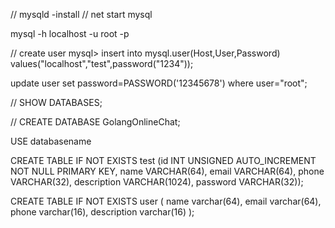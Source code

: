 // mysqld -install
// net start mysql


mysql -h localhost -u root -p

// create user
mysql> insert into mysql.user(Host,User,Password) values("localhost","test",password("1234"));

update user set password=PASSWORD('12345678') where user="root"; 

// 
SHOW DATABASES;

//
CREATE DATABASE GolangOnlineChat;

USE databasename

CREATE TABLE IF NOT EXISTS test (id INT UNSIGNED AUTO_INCREMENT NOT NULL PRIMARY KEY, name VARCHAR(64), email VARCHAR(64), phone VARCHAR(32), description VARCHAR(1024), password VARCHAR(32));


CREATE TABLE IF NOT EXISTS user
(
name varchar(64),
email varchar(64),
phone varchar(16),
description varchar(16)
);